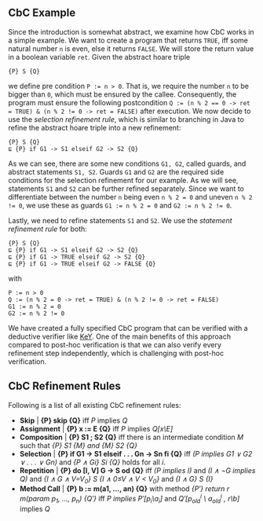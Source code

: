 ## CbC Example
Since the introduction is somewhat abstract, we examine how CbC works in a simple example. We want to create a program that returns `TRUE`, iff some natural number `n` is even, else it returns `FALSE`. We will store the return value in a boolean variable `ret`.
Given the abstract hoare triple

`{P} S {Q}`

we define pre condition `P := n > 0`. That is, we require the number `n` to be bigger than `0`, which must be ensured
by the callee.
Consequently, the program must ensure the following postcondition `Q := (n % 2 == 0 -> ret = TRUE) & (n % 2 != 0 -> ret = FALSE)`
after execution. We now decide to use the *selection refinement rule*, which is similar to branching in Java to refine
the abstract hoare triple into a new refinement:

```
{P} S {Q} 
⊑ {P} if G1 -> S1 elseif G2 -> S2 {Q}
```

As we can see, there are some new conditions `G1, G2`, called guards, and abstract statements `S1, S2`. 
Guards `G1` and `G2` are the required side conditions for the selection refinement for our example. 
As we will see, statements `S1` and `S2` can be further refined separately. 
Since we want to differentiate between the number `n` being even `n % 2 = 0` and uneven `n % 2 != 0`, we use
these as guards `G1 := n % 2 = 0` and `G2 := n % 2 != 0`.

Lastly, we need to refine statements `S1` and `S2`. We use the *statement refinement rule* for both:

```
{P} S {Q} 
⊑ {P} if G1 -> S1 elseif G2 -> S2 {Q}
⊑ {P} if G1 -> TRUE elseif G2 -> S2 {Q}
⊑ {P} if G1 -> TRUE elseif G2 -> FALSE {Q}
```
with
```
P := n > 0
Q := (n % 2 = 0 -> ret = TRUE) & (n % 2 != 0 -> ret = FALSE)
G1 := n % 2 = 0
G2 := n % 2 != 0
```

We have created a fully specified CbC program that can be verified with a deductive verifier like [KeY](https://github.com/KeYProject/key). One of the main benefits of this approach compared to post-hoc verification is that we can also verify every refinement step independently, which is challenging with post-hoc verification.

## CbC Refinement Rules
Following is a list of all existing CbC refinement rules:
- **Skip** | **{P} skip {Q}** iff *P* implies *Q*
- **Assignment** | **{P} x := E {Q}** iff *P* implies *Q[x\E]*
- **Composition** | **{P} S1 ; S2 {Q}** iff there is an intermediate condition *M* such that *{P} S1 {M} and {M} S2 {Q}*
- **Selection** | **{P} if G1 → S1 elseif . . . Gn → Sn fi {Q}** iff *(P implies G1 ∨ G2 ∨ . . . ∨ Gn)* and *{P ∧ Gi} Si {Q}* holds for all *i*.
- **Repetition** | **{P} do [I, V] G → S od {Q}** iff *(P implies I)* and *(I ∧ ¬G implies Q)* and *{I ∧ G ∧ V=V<sub>0</sub>} S {I ∧ 0≤V ∧ V < V<sub>0</sub>}* and *{I ∧ G} S {I}*
- **Method Call** | **{P} b := m(a1, ..., an) {Q}** with method *{P′} return r m(param p<sub>1</sub>, ..., p<sub>n</sub>) {Q′}* iff *P implies P′[p<sub>i</sub>\a<sub>i</sub>]* and *Q′[p<sub>old</sub><sup>i</sup> \ a<sub>old</sub><sup>i</sup> , r\b]* implies *Q*
